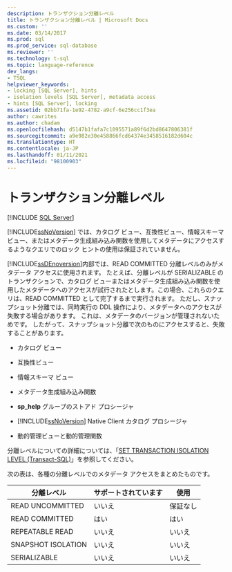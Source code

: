 ```yaml
---
description: トランザクション分離レベル
title: トランザクション分離レベル | Microsoft Docs
ms.custom: ''
ms.date: 03/14/2017
ms.prod: sql
ms.prod_service: sql-database
ms.reviewer: ''
ms.technology: t-sql
ms.topic: language-reference
dev_langs:
- TSQL
helpviewer_keywords:
- locking [SQL Server], hints
- isolation levels [SQL Server], metadata access
- hints [SQL Server], locking
ms.assetid: 02bb71fa-1e92-4782-a9cf-6e256cc1f3ea
author: cawrites
ms.author: chadam
ms.openlocfilehash: d5147b1fafa7c1095571a89f6d2bd8647806381f
ms.sourcegitcommit: a9e982e30e458866fcd64374e3458516182d604c
ms.translationtype: HT
ms.contentlocale: ja-JP
ms.lasthandoff: 01/11/2021
ms.locfileid: "98100903"
---
```

# <a name="transaction-isolation-levels"></a>トランザクション分離レベル
[!INCLUDE [SQL Server](../../includes/applies-to-version/sqlserver.md)]

  [!INCLUDE[ssNoVersion](../../includes/ssnoversion-md.md)] では、カタログ ビュー、互換性ビュー、情報スキーマ ビュー、またはメタデータ生成組み込み関数を使用してメタデータにアクセスするようなクエリでのロック ヒントの使用は保証されていません。  
  
 [!INCLUDE[ssDEnoversion](../../includes/ssdenoversion-md.md)]内部では、READ COMMITTED 分離レベルのみがメタデータ アクセスに使用されます。 たとえば、分離レベルが SERIALIZABLE のトランザクションで、カタログ ビューまたはメタデータ生成組み込み関数を使用したメタデータへのアクセスが試行されたとします。この場合、これらのクエリは、READ COMMITTED として完了するまで実行されます。 ただし、スナップショット分離では、同時実行の DDL 操作により、メタデータへのアクセスが失敗する場合があります。 これは、メタデータのバージョンが管理されないためです。 したがって、スナップショット分離で次のものにアクセスすると、失敗することがあります。  
  
-   カタログ ビュー  
  
-   互換性ビュー  
  
-   情報スキーマ ビュー  
  
-   メタデータ生成組み込み関数  
  
-   **sp_help** グループのストアド プロシージャ  
  
-   [!INCLUDE[ssNoVersion](../../includes/ssnoversion-md.md)] Native Client カタログ プロシージャ  
  
-   動的管理ビューと動的管理関数  
  
 分離レベルについての詳細については、「[SET TRANSACTION ISOLATION LEVEL &#40;Transact-SQL&#41;](../../t-sql/statements/set-transaction-isolation-level-transact-sql.md)」を参照してください。  
  
 次の表は、各種の分離レベルでのメタデータ アクセスをまとめたものです。  
  
|分離レベル|サポートされています|使用|  
|---------------------|---------------|-------------|  
|READ UNCOMMITTED|いいえ|保証なし|  
|READ COMMITTED|はい|はい|  
|REPEATABLE READ|いいえ|いいえ|  
|SNAPSHOT ISOLATION|いいえ|いいえ|  
|SERIALIZABLE|いいえ|いいえ|  
  
  
